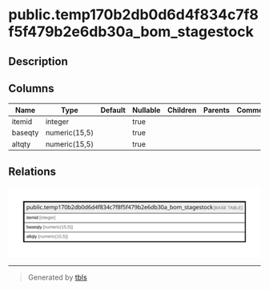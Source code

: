 # public.temp170b2db0d6d4f834c7f8f5f479b2e6db30a_bom_stagestock

## Description

## Columns

| Name | Type | Default | Nullable | Children | Parents | Comment |
| ---- | ---- | ------- | -------- | -------- | ------- | ------- |
| itemid | integer |  | true |  |  |  |
| baseqty | numeric(15,5) |  | true |  |  |  |
| altqty | numeric(15,5) |  | true |  |  |  |

## Relations

![er](public.temp170b2db0d6d4f834c7f8f5f479b2e6db30a_bom_stagestock.svg)

---

> Generated by [tbls](https://github.com/k1LoW/tbls)
